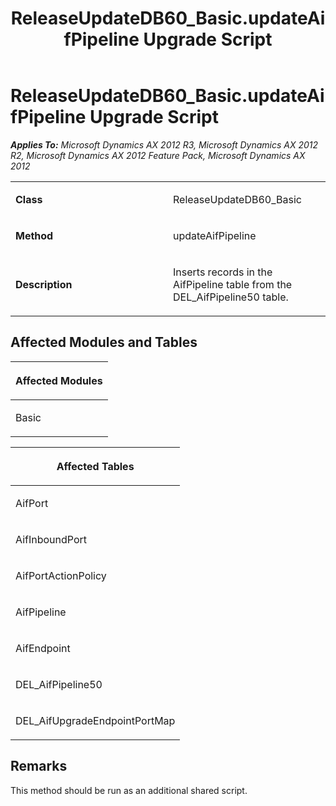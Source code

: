 ﻿---
title: ReleaseUpdateDB60_Basic.updateAifPipeline Upgrade Script
TOCTitle: ReleaseUpdateDB60_Basic.updateAifPipeline Upgrade Script
ms:assetid: db42ec0b-811e-1ff9-e8fe-1baf87c5fad3
ms:mtpsurl: https://msdn.microsoft.com/en-us/library/JJ737165(v=AX.60)
ms:contentKeyID: 49711608
ms.date: 05/18/2015
mtps_version: v=AX.60
---

# ReleaseUpdateDB60\_Basic.updateAifPipeline Upgrade Script 


_**Applies To:** Microsoft Dynamics AX 2012 R3, Microsoft Dynamics AX 2012 R2, Microsoft Dynamics AX 2012 Feature Pack, Microsoft Dynamics AX 2012_

<table>
<colgroup>
<col style="width: 50%" />
<col style="width: 50%" />
</colgroup>
<tbody>
<tr class="odd">
<td><p><strong>Class</strong></p></td>
<td><p>ReleaseUpdateDB60_Basic</p></td>
</tr>
<tr class="even">
<td><p><strong>Method</strong></p></td>
<td><p>updateAifPipeline</p></td>
</tr>
<tr class="odd">
<td><p><strong>Description</strong></p></td>
<td><p>Inserts records in the AifPipeline table from the DEL_AifPipeline50 table.</p></td>
</tr>
</tbody>
</table>


## Affected Modules and Tables

<table>
<colgroup>
<col style="width: 100%" />
</colgroup>
<thead>
<tr class="header">
<th><p>Affected Modules</p></th>
</tr>
</thead>
<tbody>
<tr class="odd">
<td><p>Basic</p></td>
</tr>
</tbody>
</table>


<table>
<colgroup>
<col style="width: 100%" />
</colgroup>
<thead>
<tr class="header">
<th><p>Affected Tables</p></th>
</tr>
</thead>
<tbody>
<tr class="odd">
<td><p>AifPort</p></td>
</tr>
<tr class="even">
<td><p>AifInboundPort</p></td>
</tr>
<tr class="odd">
<td><p>AifPortActionPolicy</p></td>
</tr>
<tr class="even">
<td><p>AifPipeline</p></td>
</tr>
<tr class="odd">
<td><p>AifEndpoint</p></td>
</tr>
<tr class="even">
<td><p>DEL_AifPipeline50</p></td>
</tr>
<tr class="odd">
<td><p>DEL_AifUpgradeEndpointPortMap</p></td>
</tr>
</tbody>
</table>


## Remarks

This method should be run as an additional shared script.

  


